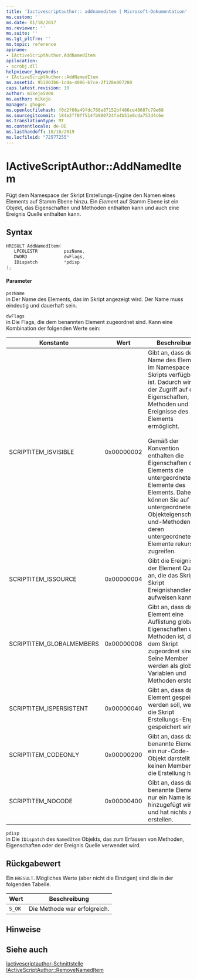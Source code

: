 ```yaml
---
title: 'Iactivescriptauthor:: addnameditem | Microsoft-Dokumentation'
ms.custom: ''
ms.date: 01/18/2017
ms.reviewer: ''
ms.suite: ''
ms.tgt_pltfrm: ''
ms.topic: reference
apiname:
- IActiveScriptAuthor.AddNamedItem
apilocation:
- scrobj.dll
helpviewer_keywords:
- IActiveScriptAuthor::AddNamedItem
ms.assetid: 951003b6-1c4a-4086-b7ce-2f128e007280
caps.latest.revision: 19
author: mikejo5000
ms.author: mikejo
manager: ghogen
ms.openlocfilehash: f0d2f08a49fdc768e87152bf486ce48687c79e68
ms.sourcegitcommit: 184e2ff0ff514fb980724fa4b51e0cda753d4c6e
ms.translationtype: MT
ms.contentlocale: de-DE
ms.lasthandoff: 10/18/2019
ms.locfileid: "72577255"
---
```

# <a name="iactivescriptauthoraddnameditem"></a>IActiveScriptAuthor::AddNamedItem
Fügt dem Namespace der Skript Erstellungs-Engine den Namen eines Elements auf Stamm Ebene hinzu. Ein *Element* auf Stamm Ebene ist ein Objekt, das Eigenschaften und Methoden enthalten kann und auch eine Ereignis Quelle enthalten kann.  
  
## <a name="syntax"></a>Syntax  
  
```cpp
HRESULT AddNamedItem(  
   LPCOLESTR          pszName,  
   DWORD              dwFlags,  
   IDispatch          *pdisp  
);  
```  
  
#### <a name="parameters"></a>Parameter  
 `pszName`  
 in Der Name des Elements, das im Skript angezeigt wird. Der Name muss eindeutig und dauerhaft sein.  
  
 `dwFlags`  
 in Die Flags, die dem benannten Element zugeordnet sind. Kann eine Kombination der folgenden Werte sein:  
  
|Konstante|Wert|Beschreibung|  
|--------------|-----------|-----------------|  
|SCRIPTITEM_ISVISIBLE|0x00000002|Gibt an, dass der Name des Elements im Namespace des Skripts verfügbar ist. Dadurch wird der Zugriff auf die Eigenschaften, Methoden und Ereignisse des Elements ermöglicht.<br /><br /> Gemäß der Konvention enthalten die Eigenschaften des Elements die untergeordneten Elemente des Elements. Daher können Sie auf alle untergeordneten Objekteigenschaften und-Methoden (und deren untergeordnete Elemente rekursiv) zugreifen.|  
|SCRIPTITEM_ISSOURCE|0x00000004|Gibt die Ereignisse der Element Quelle an, die das Skript Skript Ereignishandler aufweisen kann.|  
|SCRIPTITEM_GLOBALMEMBERS|0x00000008|Gibt an, dass das Element eine Auflistung globaler Eigenschaften und Methoden ist, die dem Skript zugeordnet sind. Seine Member werden als globale Variablen und Methoden erstellt.|  
|SCRIPTITEM_ISPERSISTENT|0x00000040|Gibt an, dass das Element gespeichert werden soll, wenn die Skript Erstellungs-Engine gespeichert wird.|  
|SCRIPTITEM_CODEONLY|0x00000200|Gibt an, dass das benannte Element ein nur-Code-Objekt darstellt und keinen Member für die Erstellung hat.|  
|SCRIPTITEM_NOCODE|0x00000400|Gibt an, dass das benannte Element nur ein Name ist, der hinzugefügt wird, und hat nichts zu erstellen.|  
  
 `pdisp`  
 in Die `IDispatch` des `NamedItem` Objekts, das zum Erfassen von Methoden, Eigenschaften oder der Ereignis Quelle verwendet wird.  
  
## <a name="return-value"></a>Rückgabewert  
 Ein `HRESULT`. Mögliches Werte (aber nicht die Einzigen) sind die in der folgenden Tabelle.  
  
|Wert|Beschreibung|  
|-----------|-----------------|  
|`S_OK`|Die Methode war erfolgreich.|  
  
## <a name="remarks"></a>Hinweise  
  
## <a name="see-also"></a>Siehe auch  
 [Iactivescriptauthor-Schnittstelle](../../winscript/reference/iactivescriptauthor-interface.md)   
 [IActiveScriptAuthor::RemoveNamedItem](../../winscript/reference/iactivescriptauthor-removenameditem.md)